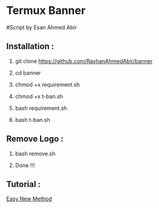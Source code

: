 # Termux Banner
#Script by Esan Ahmed Abir

## Installation :

1) git clone https://github.com/RayhanAhmedAbir/banner


2) cd banner


3) chmod +x requirement.sh


4) chmod +x t-ban.sh


5) bash requirement.sh


6) bash t-ban.sh



## Remove Logo :

1) bash remove.sh

2) Done !!!


## Tutorial :
<p>
  <a href="https://www.facebook.com/abir.official.profile">Easy New Method</a>
  </p>



